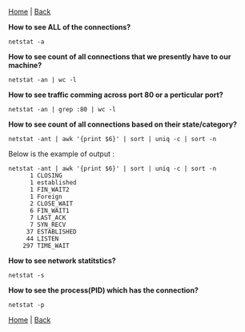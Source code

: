 [Home](https://debbiswal.github.io/Tech-BITE) \| [Back](https://debbiswal.github.io/Tech-BITE/#linux)

**How to see ALL of the connections?**  
```shell
netstat -a
```  

**How to see count of all connections that we presently have to our machine?**  
```shell
netstat -an | wc -l
```  

**How to see traffic comming across port 80 or a perticular port?**  
```shell
netstat -an | grep :80 | wc -l
```  

**How to see count of all connections based on their state/category?**  
```shell
netstat -ant | awk '{print $6}' | sort | uniq -c | sort -n
```  

Below is the example of output :  
```shell
netstat -ant | awk '{print $6}' | sort | uniq -c | sort -n
      1 CLOSING
      1 established
      1 FIN_WAIT2
      1 Foreign
      2 CLOSE_WAIT
      6 FIN_WAIT1
      7 LAST_ACK
      7 SYN_RECV
     37 ESTABLISHED
     44 LISTEN
    297 TIME_WAIT
```  

**How to see network statitstics?**  
```shell
netstat -s
```  

**How to see the process(PID) which has the connection?**  
```shell
netstat -p
```


[Home](https://debbiswal.github.io/Tech-BITE) \| [Back](https://debbiswal.github.io/Tech-BITE/#linux)
